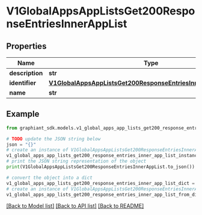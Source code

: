 # V1GlobalAppsAppListsGet200ResponseEntriesInnerAppList


## Properties

Name | Type | Description | Notes
------------ | ------------- | ------------- | -------------
**description** | **str** |  | [optional] 
**identifier** | [**V1GlobalAppsAppListsGet200ResponseEntriesInnerAppListIdentifier**](V1GlobalAppsAppListsGet200ResponseEntriesInnerAppListIdentifier.md) |  | [optional] 
**name** | **str** |  | [optional] 

## Example

```python
from graphiant_sdk.models.v1_global_apps_app_lists_get200_response_entries_inner_app_list import V1GlobalAppsAppListsGet200ResponseEntriesInnerAppList

# TODO update the JSON string below
json = "{}"
# create an instance of V1GlobalAppsAppListsGet200ResponseEntriesInnerAppList from a JSON string
v1_global_apps_app_lists_get200_response_entries_inner_app_list_instance = V1GlobalAppsAppListsGet200ResponseEntriesInnerAppList.from_json(json)
# print the JSON string representation of the object
print(V1GlobalAppsAppListsGet200ResponseEntriesInnerAppList.to_json())

# convert the object into a dict
v1_global_apps_app_lists_get200_response_entries_inner_app_list_dict = v1_global_apps_app_lists_get200_response_entries_inner_app_list_instance.to_dict()
# create an instance of V1GlobalAppsAppListsGet200ResponseEntriesInnerAppList from a dict
v1_global_apps_app_lists_get200_response_entries_inner_app_list_from_dict = V1GlobalAppsAppListsGet200ResponseEntriesInnerAppList.from_dict(v1_global_apps_app_lists_get200_response_entries_inner_app_list_dict)
```
[[Back to Model list]](../README.md#documentation-for-models) [[Back to API list]](../README.md#documentation-for-api-endpoints) [[Back to README]](../README.md)



